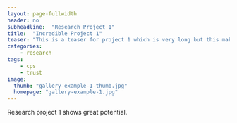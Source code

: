 ```yaml
---
layout: page-fullwidth
header: no
subheadline:  "Research Project 1"
title:  "Incredible Project 1"
teaser: "This is a teaser for project 1 which is very long but this makes sense as we want to test the look and feel of a long teaser. Hopefully, the teaser summarizes the project."
categories:
    - research
tags:
    - cps
    - trust
image:
  thumb: "gallery-example-1-thumb.jpg"
  homepage: "gallery-example-1.jpg"
---
```


<!--more-->

Research project 1 shows great potential.
